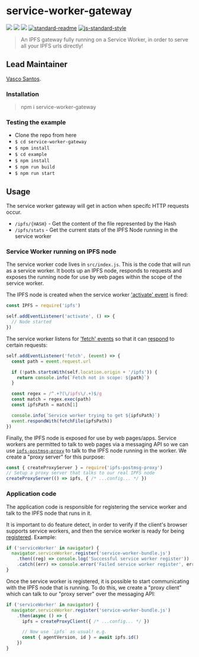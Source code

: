 # service-worker-gateway

[![](https://img.shields.io/badge/made%20by-Protocol%20Labs-blue.svg?style=flat-square)](http://protocol.ai)
[![](https://img.shields.io/badge/project-IPFS-blue.svg?style=flat-square)](http://ipfs.io/)
[![](https://img.shields.io/badge/freenode-%23ipfs-blue.svg?style=flat-square)](http://webchat.freenode.net/?channels=%23ipfs)
[![standard-readme](https://img.shields.io/badge/standard--readme-OK-green.svg?style=flat-square)](https://github.com/RichardLitt/standard-readme)
[![js-standard-style](https://img.shields.io/badge/code%20style-standard-brightgreen.svg?style=flat-square)](https://github.com/feross/standard)

> An IPFS gateway fully running on a Service Worker, in order to serve all your IPFS urls directly!

## Lead Maintainer

[Vasco Santos](https://github.com/vasco-santos).

### Installation

> npm i service-worker-gateway

### Testing the example

* Clone the repo from here
* `$ cd service-worker-gateway`
* `$ npm install`
* `$ cd example`
* `$ npm install`
* `$ npm run build`
* `$ npm run start`

## Usage

The service worker gateway will get in action when specifc HTTP requests occur.

- `/ipfs/{HASH}` - Get the content of the file represented by the Hash
- `/ipfs/stats` - Get the current stats of the IPFS Node running in the service worker

### Service Worker running on IPFS node

The service worker code lives in `src/index.js`. This is the code that will run as a service worker. It boots up an IPFS node, responds to requests and exposes the running node for use by web pages within the scope of the service worker.

The IPFS node is created when the service worker ['activate' event](https://developer.mozilla.org/en-US/docs/Web/API/ServiceWorkerGlobalScope/onactivate) is fired:

```js
const IPFS = require('ipfs')

self.addEventListener('activate', () => {
  // Node started
})
```

The service worker listens for ['fetch' events](https://developer.mozilla.org/en-US/docs/Web/API/FetchEvent) so that it can [respond](https://developer.mozilla.org/en-US/docs/Web/API/Response/Response) to certain requests:

```js
self.addEventListener('fetch', (event) => {
  const path = event.request.url

  if (!path.startsWith(self.location.origin + '/ipfs')) {
    return console.info(`Fetch not in scope: ${path}`)
  }

  const regex = /^.+?(\/ipfs\/.+)$/g
  const match = regex.exec(path)
  const ipfsPath = match[1]

  console.info(`Service worker trying to get ${ipfsPath}`)
  event.respondWith(fetchFile(ipfsPath))
})
```

Finally, the IPFS node is exposed for use by web pages/apps. Service workers are permitted to talk to web pages via a messaging API so we can use [`ipfs-postmsg-proxy`](https://github.com/tableflip/ipfs-postmsg-proxy) to talk to the IPFS node running in the worker. We create a "proxy server" for this purpose:

```js
const { createProxyServer } = require('ipfs-postmsg-proxy')
// Setup a proxy server that talks to our real IPFS node
createProxyServer(() => ipfs, { /* ...config... */ })
```

### Application code

The application code is responsible for registering the service worker and talk to the IPFS node that runs in it.

It is important to do feature detect, in order to verify if the client's browser supports service workers, and then the service worker is ready for being [registered](https://developer.mozilla.org/en-US/docs/Web/API/ServiceWorkerContainer/register). Example:

```js
if ('serviceWorker' in navigator) {
  navigator.serviceWorker.register('service-worker-bundle.js')
    .then((reg) => console.log('Successful service worker register'))
    .catch((err) => console.error('Failed service worker register', err))
}
```

Once the service worker is registered, it is possible to start communicating with the IPFS node that is running. To do this, we create a "proxy client" which can talk to our "proxy server" over the messaging API:

```js
if ('serviceWorker' in navigator) {
  navigator.serviceWorker.register('service-worker-bundle.js')
    .then(async () => {
      ipfs = createProxyClient({ /* ...config... */ })

      // Now use `ipfs` as usual! e.g.
      const { agentVersion, id } = await ipfs.id()
    })
}
```
